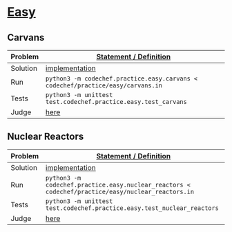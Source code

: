 # [Easy](https://www.codechef.com/problems/easy)
## Carvans
|Problem|[Statement / Definition](https://www.codechef.com/problems/CARVANS)|
|---|---|
|Solution|[implementation](carvans.py#L1-L11) |
|Run|`python3 -m codechef.practice.easy.carvans < codechef/practice/easy/carvans.in`|
|Tests|`python3 -m unittest test.codechef.practice.easy.test_carvans`|
|Judge| [here](https://www.codechef.com/viewsolution/29640802)
## Nuclear Reactors
|Problem|[Statement / Definition](https://www.codechef.com/problems/NUKES)|
|---|---|
|Solution|[implementation](nuclear_reactors.py#L1-L14) |
|Run|`python3 -m codechef.practice.easy.nuclear_reactors < codechef/practice/easy/nuclear_reactors.in`|
|Tests|`python3 -m unittest test.codechef.practice.easy.test_nuclear_reactors`|
|Judge| [here](https://www.codechef.com/viewsolution/29798624)
